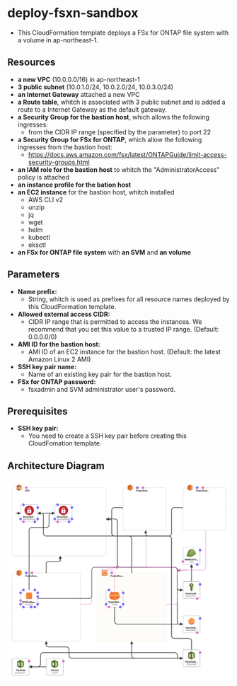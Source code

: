 # deploy-fsxn-sandbox
- This CloudFormation template deploys a FSx for ONTAP file system with a volume in ap-northeast-1.
## Resources
  - **a new VPC** (10.0.0.0/16) in ap-northeast-1
- **3 public subnet** (10.0.1.0/24, 10.0.2.0/24, 10.0.3.0/24)
- **an Internet Gateway** attached a new VPC
- **a Route table**, whitch is associated with 3 public subnet and is added a route to a Internet Gateway as the default gateway.
- **a Security Group for the bastion host**, which allows the following ingresses:
  - from the CIDR IP range (specified by the parameter) to port 22
- **a Security Group for FSx for ONTAP**, which allow the following ingresses from the bastion host:
  - https://docs.aws.amazon.com/fsx/latest/ONTAPGuide/limit-access-security-groups.html
- **an IAM role for the bastion host** to whitch the "AdministratorAccess" policy is attached
- **an instance profile for the bation host**
- **an EC2 instance** for the bastion host, whitch installed
  - AWS CLI v2
  - unzip
  - jq
  - wget
  - helm
  - kubectl
  - eksctl
- **an FSx for ONTAP file system** with **an SVM** and **an volume**

## Parameters
- **Name prefix:**
  - String, whitch is used as prefixes for all resource names deployed by this CloudFormation template.
- **Allowed external access CIDR:**
  - CIDR IP range that is permitted to access the instances. We recommend
    that you set this value to a trusted IP range. (Default: 0.0.0.0/0)
- **AMI ID for the bastion host:**
  - AMI ID of an EC2 instance for the bastion host. (Default: the latest Amazon Linux 2 AMI)
- **SSH key pair name:**
  - Name of an existing key pair for the bastion host.
- **FSx for ONTAP password:**
  - fsxadmin and SVM administrator user's password.

## Prerequisites
- **SSH key pair:**
  - You need to create a SSH key pair before creating this CloudFomation template.

## Architecture Diagram
![deploy-fsxn-sandbox.png](deploy-fsxn-sandbox.png)

